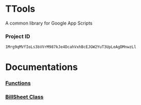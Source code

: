 # TTools

A common library for Google App Scripts

### Project ID
```
1Mrg9qMVfIoLs3bVVrM987kJe4DcahVxhBcEJGW2YuT3UpLeAgDMnwzLl
```

# Documentations
### [Functions](./Docs/Functions.md)
### [BillSheet Class](./Docs/BillSheet.md)